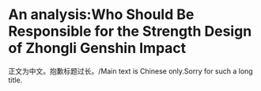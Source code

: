 # An analysis:Who Should Be Responsible for the Strength Design of Zhongli Genshin Impact
正文为中文。抱歉标题过长。/Main text is Chinese only.Sorry for such a long title.
